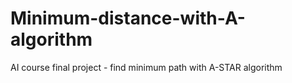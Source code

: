 # Minimum-distance-with-A-algorithm
AI course final project - find minimum path  with A-STAR algorithm
